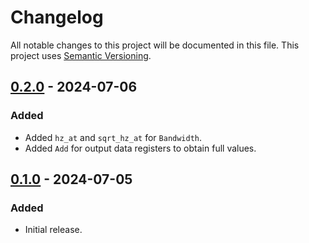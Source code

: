 # Changelog

All notable changes to this project will be documented in this file.
This project uses [Semantic Versioning](https://semver.org/spec/v2.0.0.html).

## [0.2.0] - 2024-07-06

[0.2.0]: https://github.com/sunsided/l3gd20-registers/releases/tag/v0.2.0

### Added

- Added `hz_at` and `sqrt_hz_at` for `Bandwidth`.
- Added `Add` for output data registers to obtain full values.

## [0.1.0] - 2024-07-05

[0.1.0]: https://github.com/sunsided/l3gd20-registers/releases/tag/v0.1.0

### Added

- Initial release.
